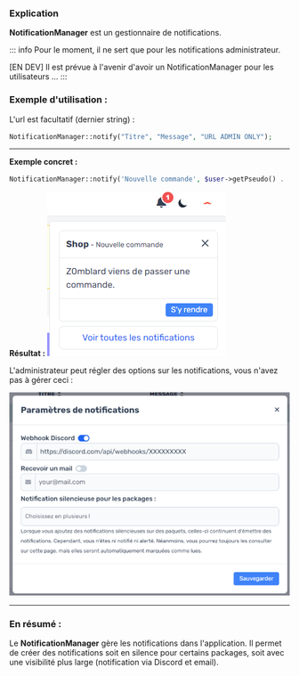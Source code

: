 ### Explication
**NotificationManager** est un gestionnaire de notifications.

::: info
Pour le moment, il ne sert que pour les notifications administrateur.

[EN DEV] Il est prévue à l'avenir d'avoir un NotificationManager pour les utilisateurs ...
:::

### Exemple d'utilisation :

L'url est facultatif (dernier string) :
```php
NotificationManager::notify("Titre", "Message", "URL ADMIN ONLY");
```
---
**Exemple concret :**
```php
NotificationManager::notify('Nouvelle commande', $user->getPseudo() . ' viens de passer une commande.', 'shop/orders');
```
**Résultat :**
![Image d'alerte](Assets/Img/Technical/Manager/Notification/alert.png)

L'administrateur peut régler des options sur les notifications, vous n'avez pas à gérer ceci :

![Image settings](Assets/Img/Technical/Manager/Notification/settings.png)

---

### En résumé :
Le **NotificationManager** gère les notifications dans l'application. Il permet de créer des notifications soit en silence pour certains packages, soit avec une visibilité plus large (notification via Discord et email).